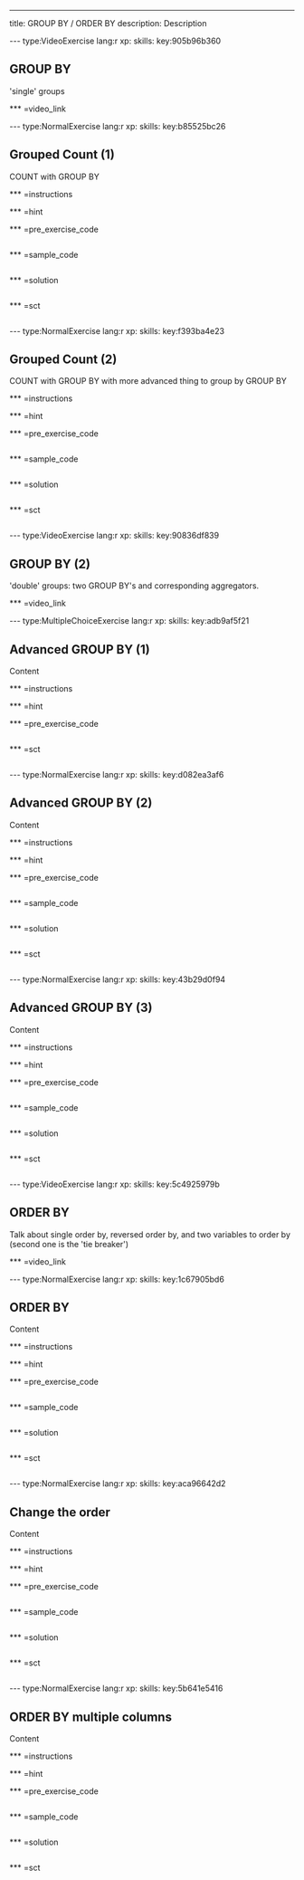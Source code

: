 ---
title: GROUP BY / ORDER BY
description: Description

--- type:VideoExercise lang:r xp: skills: key:905b96b360
## GROUP BY 
'single' groups

*** =video_link

--- type:NormalExercise lang:r xp: skills: key:b85525bc26
## Grouped Count (1) 
COUNT with GROUP BY

*** =instructions

*** =hint

*** =pre_exercise_code
```{r}

```

*** =sample_code
```{r}

```

*** =solution
```{r}

```

*** =sct
```{r}

```

--- type:NormalExercise lang:r xp: skills: key:f393ba4e23
## Grouped Count (2) 
COUNT with GROUP BY with more advanced thing to group by GROUP BY

*** =instructions

*** =hint

*** =pre_exercise_code
```{r}

```

*** =sample_code
```{r}

```

*** =solution
```{r}

```

*** =sct
```{r}

```

--- type:VideoExercise lang:r xp: skills: key:90836df839
## GROUP BY (2) 
'double' groups: two GROUP BY's and corresponding aggregators. 

*** =video_link

--- type:MultipleChoiceExercise lang:r xp: skills: key:adb9af5f21
## Advanced GROUP BY (1) 
Content

*** =instructions

*** =hint

*** =pre_exercise_code
```{r}

```

*** =sct
```{r}

```

--- type:NormalExercise lang:r xp: skills: key:d082ea3af6
## Advanced GROUP BY (2) 
Content

*** =instructions

*** =hint

*** =pre_exercise_code
```{r}

```

*** =sample_code
```{r}

```

*** =solution
```{r}

```

*** =sct
```{r}

```

--- type:NormalExercise lang:r xp: skills: key:43b29d0f94
## Advanced GROUP BY (3) 
Content

*** =instructions

*** =hint

*** =pre_exercise_code
```{r}

```

*** =sample_code
```{r}

```

*** =solution
```{r}

```

*** =sct
```{r}

```

--- type:VideoExercise lang:r xp: skills: key:5c4925979b
## ORDER BY 
Talk about single order by, reversed order by, and two variables to order by (second one is the 'tie breaker')

*** =video_link

--- type:NormalExercise lang:r xp: skills: key:1c67905bd6
## ORDER BY 
Content

*** =instructions

*** =hint

*** =pre_exercise_code
```{r}

```

*** =sample_code
```{r}

```

*** =solution
```{r}

```

*** =sct
```{r}

```

--- type:NormalExercise lang:r xp: skills: key:aca96642d2
## Change the order 
Content

*** =instructions

*** =hint

*** =pre_exercise_code
```{r}

```

*** =sample_code
```{r}

```

*** =solution
```{r}

```

*** =sct
```{r}

```

--- type:NormalExercise lang:r xp: skills: key:5b641e5416
## ORDER BY multiple columns 
Content

*** =instructions

*** =hint

*** =pre_exercise_code
```{r}

```

*** =sample_code
```{r}

```

*** =solution
```{r}

```

*** =sct
```{r}

```
